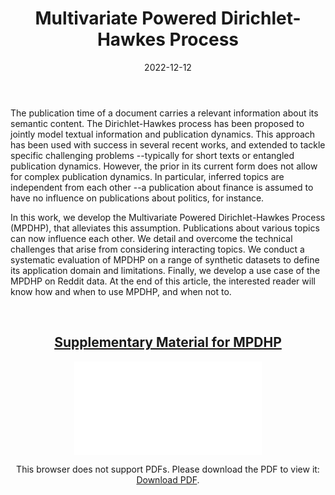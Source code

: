 ﻿---
layout: post
type: article
support: conference
link: https://arxiv.org/abs/2212.05995
title: Multivariate Powered Dirichlet-Hawkes Process
authors: <b>G. Poux-Médard</b>, J. Velcin, S. Loudcher
journal: ECIR
year: 2023
doi: 10.1007/978-3-031-28238-6_4
date: 2022-12-12
description: # Add post description (optional)
img: articles/covers/28_MPDHP.jpg
fig-caption: The probability of a meme to belong to either cluster depends on the population of every cluster
    at a given time. The MPDHP can be used as a Bayesian prior in virtually any multivariate clustering task
    to account for temporal variations.
tags: [dirichlet process, multivariate hawkes process, clustering, information spread, sequential data]
---

The publication time of a document carries a relevant information about its semantic content. 
The Dirichlet-Hawkes process has been proposed to jointly model textual information and 
publication dynamics. This approach has been used with success in several recent works, 
and extended to tackle specific challenging problems --typically for short texts or entangled 
publication dynamics. However, the prior in its current form does not allow for complex 
publication dynamics. In particular, inferred topics are independent from each other --a 
publication about finance is assumed to have no influence on publications about politics, for instance.

In this work, we develop the Multivariate Powered Dirichlet-Hawkes Process (MPDHP), that 
alleviates this assumption. Publications about various topics can now influence each other. 
We detail and overcome the technical challenges that arise from considering interacting topics. 
We conduct a systematic evaluation of MPDHP on a range of synthetic datasets to define its 
application domain and limitations. Finally, we develop a use case of the MPDHP on Reddit 
data. At the end of this article, the interested reader will know how and when to use MPDHP, and when not to.

<br>

## <center><u>Supplementary Material for MPDHP</u></center>
<center>
<object data="/assets/img/articles/MPDHP/SM_MPDHP_ECIR.pdf" type="application/pdf" width="100%" height="700px">
    <embed src="/assets/img/articles/MPDHP/SM_MPDHP_ECIR.pdf">
        <p>This browser does not support PDFs. Please download the PDF to view it: <a href="/assets/img/articles/MPDHP/SM_MPDHP_ECIR.pdf">Download PDF</a>.</p>
</object>
</center>